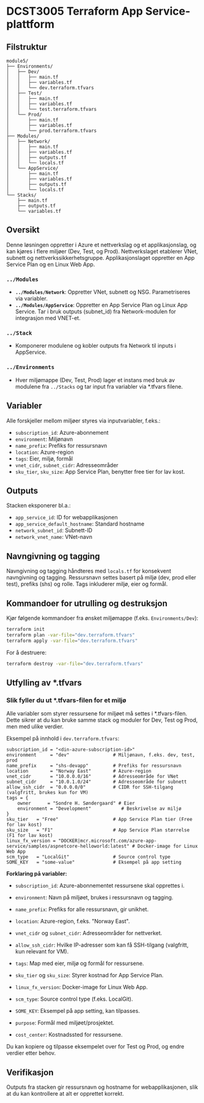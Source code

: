 # DCST3005 Terraform App Service-plattform

## Filstruktur

```
module5/
├── Environments/
│   ├── Dev/
│   │   ├── main.tf
│   │   ├── variables.tf
│   │   └── dev.terraform.tfvars
│   ├── Test/
│   │   ├── main.tf
│   │   ├── variables.tf
│   │   └── test.terraform.tfvars
│   └── Prod/
│       ├── main.tf
│       ├── variables.tf
│       └── prod.terraform.tfvars
├── Modules/
│   ├── Network/
│   │   ├── main.tf
│   │   ├── variables.tf
│   │   ├── outputs.tf
│   │   └── locals.tf
│   └── AppService/
│       ├── main.tf
│       ├── variables.tf
│       ├── outputs.tf
│       └── locals.tf
└── Stacks/
    ├── main.tf
    ├── outputs.tf
    └── variables.tf
```

## Oversikt

Denne løsningen oppretter i Azure et nettverkslag og et applikasjonslag, og kan kjøres i flere miljøer (Dev, Test, og Prod). Nettverkslaget etablerer VNet, subnett og nettverkssikkerhetsgruppe. Applikasjonslaget oppretter en App Service Plan og en Linux Web App.

### `../Modules`
- **`../Modules/Network`**: Oppretter VNet, subnett og NSG. Parametriseres via variabler.
- **`../Modules/AppService`**: Oppretter en App Service Plan og Linux App Service. Tar i bruk outputs (subnet_id) fra Network-modulen for integrasjon med VNET-et.

### `../Stack`
- Komponerer modulene og kobler outputs fra Network til inputs i AppService.

### `../Environments`
- Hver miljømappe (Dev, Test, Prod) lager et instans med bruk av modulene fra `../Stacks` og tar input fra variabler via *.tfvars filene.

## Variabler
Alle forskjeller mellom miljøer styres via inputvariabler, f.eks.:
- `subscription_id`: Azure-abonnement
- `environment`: Miljønavn
- `name_prefix`: Prefiks for ressursnavn
- `location`: Azure-region
- `tags`: Eier, miljø, formål
- `vnet_cidr`, `subnet_cidr`: Adresseområder
- `sku_tier`, `sku_size`: App Service Plan, benytter free tier for lav kost.

## Outputs
Stacken eksponerer bl.a.:
- `app_service_id`: ID for webapplikasjonen
- `app_service_default_hostname`: Standard hostname
- `network_subnet_id`: Subnett-ID
- `network_vnet_name`: VNet-navn

## Navngivning og tagging
Navngivning og tagging håndteres med `locals.tf` for konsekvent navngivning og tagging. Ressursnavn settes basert på miljø (dev, prod eller test), prefiks (shs) og rolle. Tags inkluderer miljø, eier og formål.

## Kommandoer for utrulling og destruksjon

Kjør følgende kommandoer fra ønsket miljømappe (f.eks. `Environments/Dev`):

```sh
terraform init
terraform plan -var-file="dev.terraform.tfvars"
terraform apply -var-file="dev.terraform.tfvars"
```

For å destruere:
```sh
terraform destroy -var-file="dev.terraform.tfvars"
```

## Utfylling av *.tfvars

### Slik fyller du ut *.tfvars-filen for et miljø

Alle variabler som styrer ressursene for miljøet må settes i *.tfvars-filen. Dette sikrer at du kan bruke samme stack og moduler for Dev, Test og Prod, men med ulike verdier.

Eksempel på innhold i `dev.terraform.tfvars`:

```hcl
subscription_id = "<din-azure-subscription-id>"
environment     = "dev"                # Miljønavn, f.eks. dev, test, prod
name_prefix     = "shs-devapp"         # Prefiks for ressursnavn
location        = "Norway East"        # Azure-region
vnet_cidr       = "10.0.0.0/16"        # Adresseområde for VNet
subnet_cidr     = "10.0.1.0/24"        # Adresseområde for subnett
allow_ssh_cidr  = "0.0.0.0/0"          # CIDR for SSH-tilgang (valgfritt, brukes kun for VM)
tags = {
    owner      = "Sondre H. Søndergaard" # Eier
    environment = "Development"           # Beskrivelse av miljø
}
sku_tier   = "Free"                    # App Service Plan tier (Free for lav kost)
sku_size   = "F1"                      # App Service Plan størrelse (F1 for lav kost)
linux_fx_version = "DOCKER|mcr.microsoft.com/azure-app-service/samples/aspnetcore-helloworld:latest" # Docker-image for Linux Web App
scm_type   = "LocalGit"                # Source control type
SOME_KEY   = "some-value"              # Eksempel på app setting
```

**Forklaring på variabler:**
- `subscription_id`: Azure-abonnementet ressursene skal opprettes i.
- `environment`: Navn på miljøet, brukes i ressursnavn og tagging.
- `name_prefix`: Prefiks for alle ressursnavn, gir unikhet.
- `location`: Azure-region, f.eks. "Norway East".
- `vnet_cidr` og `subnet_cidr`: Adresseområder for nettverket.
- `allow_ssh_cidr`: Hvilke IP-adresser som kan få SSH-tilgang (valgfritt, kun relevant for VM).
- `tags`: Map med eier, miljø og formål for ressursene.
- `sku_tier` og `sku_size`: Styrer kostnad for App Service Plan.
- `linux_fx_version`: Docker-image for Linux Web App.
- `scm_type`: Source control type (f.eks. LocalGit).
- `SOME_KEY`: Eksempel på app setting, kan tilpasses.

- `purpose`: Formål med miljøet/prosjektet.
- `cost_center`: Kostnadssted for ressursene.

Du kan kopiere og tilpasse eksempelet over for Test og Prod, og endre verdier etter behov.


## Verifikasjon
Outputs fra stacken gir ressursnavn og hostname for webapplikasjonen, slik at du kan kontrollere at alt er opprettet korrekt.


